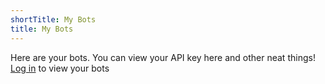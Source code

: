 ```yaml
---
shortTitle: My Bots
title: My Bots
---
```


Here are your bots. You can view your API key here and other neat things!
[Log in](https://www.paradisebots.net/login) to view your bots
